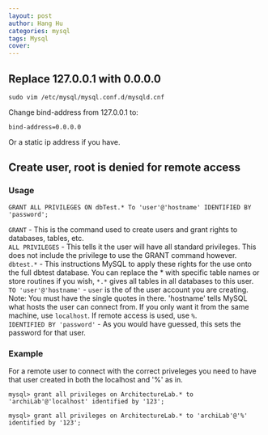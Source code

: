 ```yaml
---
layout: post
author: Hang Hu
categories: mysql
tags: Mysql 
cover: 
---
```


## Replace 127.0.0.1 with 0.0.0.0

```
sudo vim /etc/mysql/mysql.conf.d/mysqld.cnf 
```
Change bind-address from 127.0.0.1 to:
```
bind-address=0.0.0.0
```
Or a static ip address if you have.
## Create user, root is denied for remote access

### Usage

```
GRANT ALL PRIVILEGES ON dbTest.* To 'user'@'hostname' IDENTIFIED BY 'password';
```

`GRANT` - This is the command used to create users and grant rights to databases, tables, etc.  
`ALL PRIVILEGES` - This tells it the user will have all standard privileges. This does not include the privilege to use the GRANT command however.  
`dbtest.*` - This instructions MySQL to apply these rights for the use onto the full dbtest database. You can replace the * with specific table names or store routines if you wish, `*.*` gives all tables in all databases to this user.  
`TO 'user'@'hostname'` - `user` is the of the user account you are creating. Note: You must have the single quotes in there. 'hostname' tells MySQL what hosts the user can connect from. If you only want it from the same machine, use `localhost`. If remote access is used, use `%`.  
`IDENTIFIED BY 'password'` - As you would have guessed, this sets the password for that user.

### Example

For a remote user to connect with the correct priveleges you need to have that user created in both the localhost and '%' as in.
```
mysql> grant all privileges on ArchitectureLab.* to 'archiLab'@'localhost' identified by '123';
```
```
mysql> grant all privileges on ArchitectureLab.* to 'archiLab'@'%' identified by '123';
```
